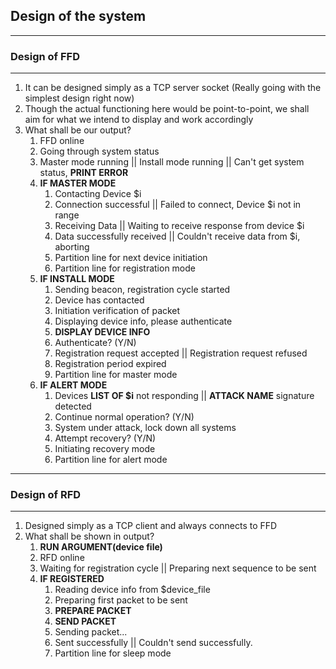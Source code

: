 ## Design of the system
-------------------
### Design of FFD
-------------------
1. It can be designed simply as a TCP server socket (Really going with the simplest design right now)
2. Though the actual functioning here would be point-to-point, we shall aim for what we intend to display and work accordingly
3. What shall be our output?
    1. FFD online
    2. Going through system status
    3. Master mode running || Install mode running || Can't get system status, **PRINT ERROR**
    4. **IF MASTER MODE**
        1. Contacting Device $i
        2. Connection successful || Failed to connect, Device $i not in range
        3. Receiving Data || Waiting to receive response from device $i
        4. Data successfully received || Couldn't receive data from $i, aborting
        5. Partition line for next device initiation
        6. Partition line for registration mode
    5. **IF INSTALL MODE**
        1. Sending beacon, registration cycle started
        2. Device has contacted
        3. Initiation verification of packet
        4. Displaying device info, please authenticate
        5. **DISPLAY DEVICE INFO**
        6. Authenticate? (Y/N)
        7. Registration request accepted || Registration request refused
        8. Registration period expired
        9. Partition line for master mode
    6. **IF ALERT MODE**
        1. Devices **LIST OF $i** not responding || **ATTACK NAME** signature detected 
        2. Continue normal operation? (Y/N)
        3. System under attack, lock down all systems
        4. Attempt recovery? (Y/N)
        5. Initiating recovery mode
        6. Partition line for alert mode
        
---------------------
### Design of RFD
---------------------
1. Designed simply as a TCP client and always connects to FFD
2. What shall be shown in output?
    1. **RUN ARGUMENT(device file)**
    2. RFD online
    3. Waiting for registration cycle || Preparing next sequence to be sent
    4. **IF REGISTERED**
        1. Reading device info from $device_file
        2. Preparing first packet to be sent
        3. **PREPARE PACKET**
        4. **SEND PACKET**
        5. Sending packet...
        6. Sent successfully || Couldn't send successfully.
        7. Partition line for sleep mode
